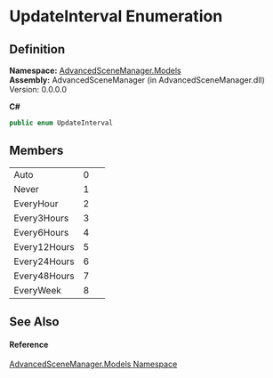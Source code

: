 # UpdateInterval Enumeration




## Definition
**Namespace:** <a href="N_AdvancedSceneManager_Models.md">AdvancedSceneManager.Models</a>  
**Assembly:** AdvancedSceneManager (in AdvancedSceneManager.dll) Version: 0.0.0.0

**C#**
``` C#
public enum UpdateInterval
```



## Members
<table>
<tr>
<td>Auto</td>
<td>0</td>
<td> </td></tr>
<tr>
<td>Never</td>
<td>1</td>
<td> </td></tr>
<tr>
<td>EveryHour</td>
<td>2</td>
<td> </td></tr>
<tr>
<td>Every3Hours</td>
<td>3</td>
<td> </td></tr>
<tr>
<td>Every6Hours</td>
<td>4</td>
<td> </td></tr>
<tr>
<td>Every12Hours</td>
<td>5</td>
<td> </td></tr>
<tr>
<td>Every24Hours</td>
<td>6</td>
<td> </td></tr>
<tr>
<td>Every48Hours</td>
<td>7</td>
<td> </td></tr>
<tr>
<td>EveryWeek</td>
<td>8</td>
<td> </td></tr>
</table>

## See Also


#### Reference
<a href="N_AdvancedSceneManager_Models.md">AdvancedSceneManager.Models Namespace</a>  

